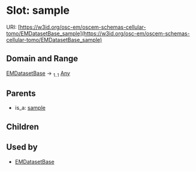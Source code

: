 
# Slot: sample



URI: [https://w3id.org/osc-em/oscem-schemas-cellular-tomo/EMDatasetBase_sample](https://w3id.org/osc-em/oscem-schemas-cellular-tomo/EMDatasetBase_sample)


## Domain and Range

[EMDatasetBase](EMDatasetBase.md) &#8594;  <sub>1..1</sub> [Any](Any.md)

## Parents

 *  is_a: [sample](sample.md)

## Children


## Used by

 * [EMDatasetBase](EMDatasetBase.md)
